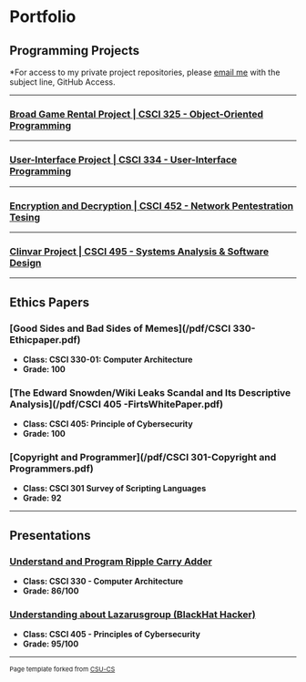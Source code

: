 Portfolio
=========

Programming Projects
--------------------

*For access to my private project repositories, please [email me](mailto:Mtran@csustudent.net?subject=GitHub%20Access) with the subject line, GitHub Access.

---
### [Broad Game Rental Project | CSCI 325 - Object-Oriented Programming](project1)

---
### [User-Interface Project | CSCI 334 - User-Interface Programming](project2)


---
### [Encryption and Decryption | CSCI 452 - Network Pentestration Tesing](project3)


---
### [Clinvar Project | CSCI 495 - Systems Analysis & Software Design](project4)


---

Ethics Papers
-------------

### [Good Sides and Bad Sides of Memes](/pdf/CSCI 330-Ethicpaper.pdf)

-   **Class: CSCI 330-01: Computer Architecture**  
-   **Grade: 100**

### [The Edward Snowden/Wiki Leaks Scandal and Its Descriptive Analysis](/pdf/CSCI 405 -FirtsWhitePaper.pdf)

-   **Class: CSCI 405: Principle of Cybersecurity** 
-   **Grade: 100**

### [Copyright and Programmer](/pdf/CSCI 301-Copyright and Programmers.pdf)

-   **Class: CSCI 301 Survey of Scripting Languages** 
-   **Grade: 92**

---

Presentations
-------------

### [Understand and Program Ripple Carry Adder](https://www.youtube.com/watch?v=rz7mzGOvPls)

- **Class: CSCI 330 - Computer Architecture** 
- **Grade: 86/100**


### [Understanding about Lazarusgroup (BlackHat Hacker)](https://www.youtube.com/watch?v=hv-pKcK4IMY)

- **Class: CSCI 405 - Principles of Cybersecurity** 
- **Grade: 95/100**

---

<p style="font-size:11px">Page template forked from <a href="https://github.com/csu-cs/csci-portfolio">CSU-CS</a></p>
<!-- Remove above link if you don't want to attributive -->
